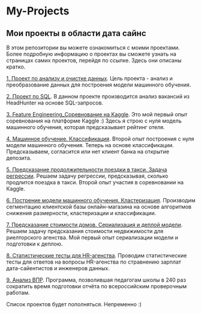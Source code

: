 # My-Projects
## Мои проекты в области дата сайнс

В этом репозитории вы можете ознакомиться с моими проектами. Более подробную информацию о проектах вы сможете узнать на страницах самих проектов, перейдя по ссылке. Здесь они описаны кратко.

[1. Проект по анализу и очистке данных](https://github.com/MorozovOV/My-Projects/tree/master/Проект%20по%20анализу%20и%20очистке%20данных). Цель проекта -  анализ и преобразование данных для построения модели машинного обучения.

[2. Проект по SQL](https://github.com/MorozovOV/My-Projects/tree/master/Проект%20по%20SQL). В данном проекте производится анализ вакансий из HeadHunter на основе SQL-запросов.

[3. Feature Engineering_Соревнование на Kaggle](https://github.com/MorozovOV/My-Projects/tree/master/Feature%20Engineering_Соревнование%20на%20Kaeggle). Это мой первый опыт соревнования на платформе Кaggle :) Здесь я строю с нуля модель машинного обучения, которая предсказывает рейтинг отеля.

[4. Машинное обучение. Классификация](https://github.com/MorozovOV/My-Projects/tree/master/Машинное%20обучение.%20Классификация). Второй опыт построения с нуля модели машинного обучения. Теперь на основе классификации. Предсказываем, согласится или нет клиент банка на открытие депозита.

[5. Предсказание продолжительности поездки в такси. Задача регрессии](https://github.com/MorozovOV/My-Projects/tree/master/Проект%20по%20линейной%20регрессии). Решаем задачу регрессии, предсказывая, сколько продлится поездка в такси. Второй опыт участия в соревновании на Кaggle.

[6. Пострение модели машинного обучения. Кластеризация](https://github.com/MorozovOV/My-Projects/tree/master/Проект%20по%20кластеризации). Производим сегментацию клиентской базы онлайн-магазина на основе алгоритмов снижения размерности, кластеризации и классификации.

[7. Предсказание стоимости домов. Сериализация и деплой модели](https://github.com/MorozovOV/My-Projects/tree/master/Дипломная%20работа). Решаем задачу предсказания стоимости недвижимости для риелторского агенства. Мой первый опыт сериализации модели и подготовки к деплою.

[8. Статистические тесты для HR-агенства](https://github.com/MorozovOV/My-Projects/tree/master/Статистические%20тесты). Проводим статистические тесты для ответов на вопросы HR-агенства по стравнению зарплат дата-сайентистов и инженеров данных.

[9. Анализ ВПР](https://github.com/MorozovOV/VPR_analyse/blob/master/README.md). Программа, позволившая педагогам школы в 240 раз сократить время подготовки отчёта по всероссийским проверочным работам.

Список проектов будет пополняться. Непременно :)
